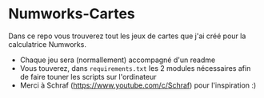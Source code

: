 # Numworks-Cartes
Dans ce repo vous trouverez tout les jeux de cartes que j'ai créé pour la calculatrice Numworks.

- Chaque jeu sera (normallement) accompagné d'un readme
- Vous touverez, dans `requirements.txt` les 2 modules nécessaires afin de faire touner les scripts sur l'ordinateur
- Merci à Schraf (https://www.youtube.com/c/Schraf) pour l'inspiration :)
